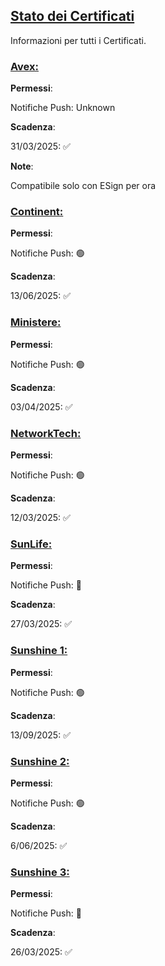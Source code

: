 ## [Stato dei Certificati](accent://)

Informazioni per tutti i Certificati.

### [Avex:](accent://)

**Permessi**:

Notifiche Push: Unknown

**Scadenza**:

31/03/2025: ✅

**Note**:

Compatibile solo con ESign per ora

### [Continent:](accent://)

**Permessi**:

Notifiche Push: 🟢

**Scadenza**: 

13/06/2025: ✅

### [Ministere:](accent://)

**Permessi**:

Notifiche Push: 🟢

**Scadenza**: 

03/04/2025: ✅

### [NetworkTech:](accent://)

**Permessi**:

Notifiche Push: 🟢

**Scadenza**:

12/03/2025: ✅

### [SunLife:](accent://)

**Permessi**:

Notifiche Push: 🔴

**Scadenza**:

27/03/2025: ✅

### [Sunshine 1:](accent://)

**Permessi**:

Notifiche Push: 🟢

**Scadenza**: 

13/09/2025: ✅

### [Sunshine 2:](accent://)

**Permessi**:

Notifiche Push: 🟢

**Scadenza**: 

6/06/2025: ✅

### [Sunshine 3:](accent://)

**Permessi**:

Notifiche Push: 🔴

**Scadenza**:

26/03/2025: ✅ 